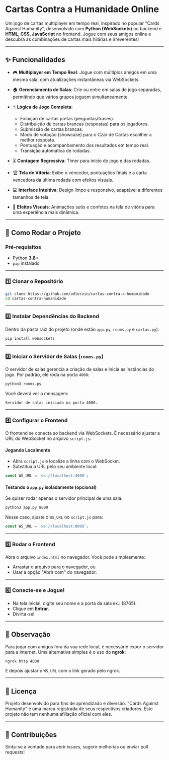 # Cartas Contra a Humanidade Online

Um jogo de cartas multiplayer em tempo real, inspirado no popular "Cards Against Humanity", desenvolvido com **Python (WebSockets)** no backend e **HTML, CSS, JavaScript** no frontend. Jogue com seus amigos online e descubra as combinações de cartas mais hilárias e irreverentes!

---

## ✨ Funcionalidades

* 🎮 **Multiplayer em Tempo Real**: Jogue com múltiplos amigos em uma mesma sala, com atualizações instantâneas via WebSockets.
* 🏠 **Gerenciamento de Salas**: Crie ou entre em salas de jogo separadas, permitindo que vários grupos joguem simultaneamente.
* 🃏 **Lógica de Jogo Completa**:

  * Exibição de cartas pretas (perguntas/frases).
  * Distribuição de cartas brancas (respostas) para os jogadores.
  * Submissão de cartas brancas.
  * Modo de votação (showcase) para o Czar de Cartas escolher a melhor resposta.
  * Pontuação e acompanhamento dos resultados em tempo real.
  * Transição automática de rodadas.
* ⏳ **Contagem Regressiva**: Timer para início do jogo e das rodadas.
* 🏆 **Tela de Vitória**: Exibe o vencedor, pontuações finais e a carta vencedora da última rodada com efeitos visuais.
* 💻 **Interface Intuitiva**: Design limpo e responsivo, adaptável a diferentes tamanhos de tela.
* 🎉 **Efeitos Visuais**: Animações sutis e confetes na tela de vitória para uma experiência mais dinâmica.

---

## 🚀 Como Rodar o Projeto

### Pré-requisitos

* Python **3.8+**
* `pip` instalado

---

### 1️⃣ Clonar o Repositório

```bash
git clone https://github.com/adlerzin/cartas-contra-a-humanidade
cd cartas-contra-humanidade
```

---

### 2️⃣ Instalar Dependências do Backend

Dentro da pasta raiz do projeto (onde estão `app.py`, `rooms.py` e `cartas.py`):

```bash
pip install websockets
```

---

### 3️⃣ Iniciar o Servidor de Salas (`rooms.py`)

O servidor de salas gerencia a criação de salas e inicia as instâncias do jogo. Por padrão, ele roda na porta `4000`:

```bash
python3 rooms.py
```

Você deverá ver a mensagem:

```
Servidor de salas iniciado na porta 4000.
```

---

### 4️⃣ Configurar o Frontend

O frontend se conecta ao backend via WebSockets. É necessário ajustar a URL do WebSocket no arquivo `script.js`.

#### Jogando Localmente

* Abra `script.js` e localize a linha com o WebSocket.
* Substitua a URL pelo seu ambiente local:

```javascript
const WS_URL = `ws://localhost:4000`;
```

#### Testando o `app.py` isoladamente (opcional)

Se quiser rodar apenas o servidor principal de uma sala:

```bash
python3 app.py 8000
```

Nesse caso, ajuste o `WS_URL` no `script.js` para:

```javascript
const WS_URL = `ws://localhost:8000`;
```

---

### 5️⃣ Rodar o Frontend

Abra o arquivo `index.html` no navegador. Você pode simplesmente:

* Arrastar o arquivo para o navegador, ou
* Usar a opção "Abrir com" do navegador.

---

### 6️⃣ Conecte-se e Jogue!

* Na tela inicial, digite seu nome e a porta da sala ex.: (8765).
* Clique em **Entrar**.
* Divirta-se!

---

## 📌 Observação

Para jogar com amigos fora da sua rede local, é necessário expor o servidor para a internet. Uma alternativa simples é o uso do **ngrok**:

```bash
ngrok http 4000
```

E depois ajustar o `WS_URL` com o link gerado pelo ngrok.

---

## 📄 Licença

Projeto desenvolvido para fins de aprendizado e diversão. "Cards Against Humanity" é uma marca registrada de seus respectivos criadores. Este projeto não tem nenhuma afiliação oficial com eles.

---

## 🤝 Contribuições

Sinta-se à vontade para abrir issues, sugerir melhorias ou enviar pull requests!
